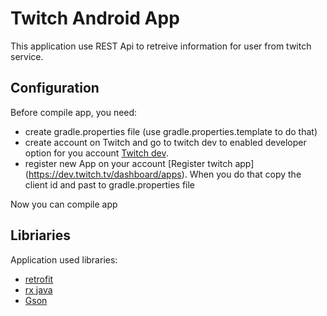 # Twitch Android App
This application use REST Api to retreive information for user from twitch service.

## Configuration
Before compile app, you need:
  - create gradle.properties file (use gradle.properties.template to do that)
  - create account on Twitch and go to twitch dev to enabled developer option for you account [Twitch dev](https://dev.twitch.tv/).
  - register new App on your account [Register twitch app] (https://dev.twitch.tv/dashboard/apps). When you do that copy the client id and past to gradle.properties file
  
Now you can compile app

## Libriaries
Application used libraries:
  - [retrofit](https://github.com/square/retrofit)
  - [rx java](https://github.com/ReactiveX/RxJava)
  - [Gson](https://github.com/google/gson)
